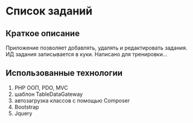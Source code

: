 # Список заданий

## Краткое описание

Приложение позволяет добавлять, удалять и редактировать задания. ИД задания записывается в куки. Написано для тренировки... 

## Использованные технологии

1. PHP ООП, PDO, MVC
2. шаблон TableDataGateway
3. автозагрузка классов с помощью Composer
4. Bootstrap
5. Jquery
